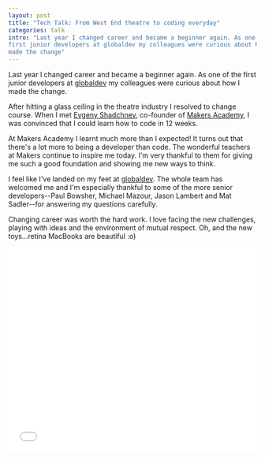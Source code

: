 ```yaml
---
layout: post
title: "Tech Talk: From West End theatre to coding everyday"
categories: talk
intro: "Last year I changed career and became a beginner again. As one of the
first junior developers at globaldev my colleagues were curious about how I
made the change"
---
```

Last year I changed career and became a beginner again. As one of the first
junior developers at [globaldev] my colleagues were curious about how I made
the change.

After hitting a glass ceiling in the theatre industry I resolved to change
course. When I met [Evgeny Shadchnev], co-founder of [Makers Academy], I was
convinced that I could learn how to code in 12 weeks.

At Makers Academy I learnt much more than I expected! It turns out that there's
a lot more to being a developer than code. The wonderful teachers at Makers
continue to inspire me today. I'm very thankful to them for giving me such a
good foundation and showing me new ways to think.

I feel like I've landed on my feet at [globaldev]. The whole team has welcomed
me and I'm especially thankful to some of the more senior developers--Paul
Bowsher, Michael Mazour, Jason Lambert and Mat Sadler--for answering my
questions carefully.

Changing career was worth the hard work. I love facing the new challenges,
playing with ideas and the environment of mutual respect. Oh, and the new
toys...retina MacBooks are beautiful :o)

<iframe src="//player.vimeo.com/video/114144583" width="100%" height="415" frameborder="0" webkitallowfullscreen mozallowfullscreen allowfullscreen></iframe>

[globaldev]: http://globaldev.co.uk
[Makers Academy]: http://www.makersacademy.com
[Evgeny Shadchnev]: http://twitter.com/shadchnev
